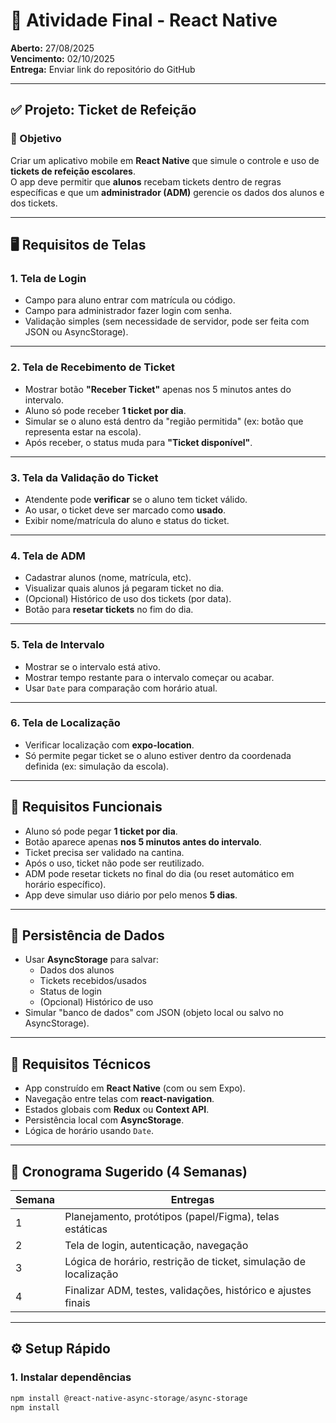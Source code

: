 # 📱 Atividade Final - React Native

**Aberto:** 27/08/2025  
**Vencimento:** 02/10/2025  
**Entrega:** Enviar link do repositório do GitHub

---

## ✅ Projeto: Ticket de Refeição

### 📌 Objetivo
Criar um aplicativo mobile em **React Native** que simule o controle e uso de **tickets de refeição escolares**.  
O app deve permitir que **alunos** recebam tickets dentro de regras específicas e que um **administrador (ADM)** gerencie os dados dos alunos e dos tickets.

---

## 🖥️ Requisitos de Telas

### 1. Tela de Login
- Campo para aluno entrar com matrícula ou código.  
- Campo para administrador fazer login com senha.  
- Validação simples (sem necessidade de servidor, pode ser feita com JSON ou AsyncStorage).  

---

### 2. Tela de Recebimento de Ticket
- Mostrar botão **"Receber Ticket"** apenas nos 5 minutos antes do intervalo.  
- Aluno só pode receber **1 ticket por dia**.  
- Simular se o aluno está dentro da "região permitida" (ex: botão que representa estar na escola).  
- Após receber, o status muda para **"Ticket disponível"**.  

---

### 3. Tela da Validação do Ticket
- Atendente pode **verificar** se o aluno tem ticket válido.  
- Ao usar, o ticket deve ser marcado como **usado**.  
- Exibir nome/matrícula do aluno e status do ticket.  

---

### 4. Tela de ADM
- Cadastrar alunos (nome, matrícula, etc).  
- Visualizar quais alunos já pegaram ticket no dia.  
- (Opcional) Histórico de uso dos tickets (por data).  
- Botão para **resetar tickets** no fim do dia.  

---

### 5. Tela de Intervalo
- Mostrar se o intervalo está ativo.  
- Mostrar tempo restante para o intervalo começar ou acabar.  
- Usar `Date` para comparação com horário atual.  

---

### 6. Tela de Localização
- Verificar localização com **expo-location**.  
- Só permite pegar ticket se o aluno estiver dentro da coordenada definida (ex: simulação da escola).  

---

## 🔁 Requisitos Funcionais
- Aluno só pode pegar **1 ticket por dia**.  
- Botão aparece apenas **nos 5 minutos antes do intervalo**.  
- Ticket precisa ser validado na cantina.  
- Após o uso, ticket não pode ser reutilizado.  
- ADM pode resetar tickets no final do dia (ou reset automático em horário específico).  
- App deve simular uso diário por pelo menos **5 dias**.  

---

## 💾 Persistência de Dados
- Usar **AsyncStorage** para salvar:  
  - Dados dos alunos  
  - Tickets recebidos/usados  
  - Status de login  
  - (Opcional) Histórico de uso  
- Simular "banco de dados" com JSON (objeto local ou salvo no AsyncStorage).  

---

## 🧠 Requisitos Técnicos
- App construído em **React Native** (com ou sem Expo).  
- Navegação entre telas com **react-navigation**.  
- Estados globais com **Redux** ou **Context API**.  
- Persistência local com **AsyncStorage**.  
- Lógica de horário usando `Date`.  

---

## 📆 Cronograma Sugerido (4 Semanas)

| Semana | Entregas |
|--------|----------|
| 1 | Planejamento, protótipos (papel/Figma), telas estáticas |
| 2 | Tela de login, autenticação, navegação |
| 3 | Lógica de horário, restrição de ticket, simulação de localização |
| 4 | Finalizar ADM, testes, validações, histórico e ajustes finais |

---

## ⚙️ Setup Rápido

### 1. Instalar dependências
```powershell
npm install @react-native-async-storage/async-storage
npm install
